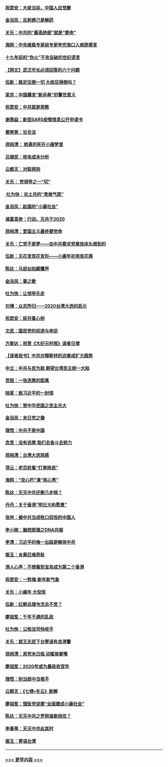 #### [祝君安：大疫当前，中国人应觉醒](../pages/nsc993/n11821946.md?t=01261455) 
#### [金浴凤：反躬罪己是解药](../pages/nsc993/n11820280.md?t=01261455) 
#### [关乐：中共的“最高绝密”就是“要命”](../pages/nsc993/n11816946.md?t=01261455) 
#### [海网：中央维稳专家组专家夸完海口入病房感言](../pages/nsc993/n11815138.md?t=01261455) 
#### [十九年前的“伪火”不攻自破的世纪谎言](../pages/nsc993/n11813238.md?t=01261455) 
#### [【网文】武汉市长必须回答的六个问题](../pages/nsc993/n11813848.md?t=01261455) 
#### [伍新：稳定压倒一切 大疫压得倒吗？](../pages/nsc993/n11812634.md?t=01261455) 
#### [梁京：中国爆发“新非典”的警世意义](../pages/nsc993/n11812554.md?t=01261455) 
#### [祝君安：中共就是邪教](../pages/nsc993/n11812431.md?t=01261455) 
#### [谢燕益：新型SARS疫情信息公开申请书](../pages/nsc993/n11808840.md?t=01261455) 
#### [蜀笑笑：论合法](../pages/nsc993/n11808064.md?t=01261455) 
#### [郑纯清： 她真的死在小康梦里](../pages/nsc993/n11806623.md?t=01261455) 
#### [吕锡民：核电成本分析](../pages/nsc993/n11806284.md?t=01261455) 
#### [云鹤天：对联两则](../pages/nsc993/n11805957.md?t=01261455) 
#### [关乐： 党领导之一“切”](../pages/nsc993/n11804505.md?t=01261455) 
#### [ 吐为快：论土共的“贵族气质”](../pages/nsc993/n11804490.md?t=01261455) 
#### [金浴凤：赵国的“小康社会”](../pages/nsc993/n11804452.md?t=01261455) 
#### [诸葛高参：行动，灭共于2020](../pages/nsc993/n11804120.md?t=01261455) 
#### [郑纯清：爱国主义最终要党命](../pages/nsc993/n11802197.md?t=01261455) 
#### [关乐：亡党不是梦——由中共要求党章放床头想到的](../pages/nsc993/n11802156.md?t=01261455) 
#### [伍新：无花言现花言形——小康年初哭吴花燕](../pages/nsc993/n11800044.md?t=01261455) 
#### [陈达：马屁似拍颠覆声](../pages/nsc993/n11800010.md?t=01261455) 
#### [金浴凤：春之歌](../pages/nsc993/n11797687.md?t=01261455) 
#### [吐为快：让领导先走](../pages/nsc993/n11797512.md?t=01261455) 
#### [刘博：众志所归——2020台湾大选的启示](../pages/nsc993/n11796878.md?t=01261455) 
#### [祝君安：妖共畜心剖](../pages/nsc993/n11794273.md?t=01261455) 
#### [文武：国民党的前途与命运](../pages/nsc993/n11794198.md?t=01261455) 
#### [方能达：祝贺《大纪元时报》读者日增](../pages/nsc993/n11793807.md?t=01261455) 
#### [【读者投书】中共对穆斯林的迫害成扩大趋势](../pages/nsc993/n11791371.md?t=01261455) 
#### [中立：中共与民为敌 期望台湾民主统一大陆](../pages/nsc993/n11790392.md?t=01261455) 
#### [苦胆：一张选票的距离](../pages/nsc993/n11788914.md?t=01261455) 
#### [陆客：致习近平的一封信](../pages/nsc993/n11788867.md?t=01261455) 
#### [吐为快：贺中华民国之民主光大](../pages/nsc993/n11788618.md?t=01261455) 
#### [金浴凤：末日党之像](../pages/nsc993/n11787475.md?t=01261455) 
#### [理悟：中共不是中国](../pages/nsc993/n11787463.md?t=01261455) 
#### [念贲：没有选票  我们去奋斗去努力](../pages/nsc993/n11787398.md?t=01261455) 
#### [郑纯清：台湾大选观感](../pages/nsc993/n11786210.md?t=01261455) 
#### [项云：老百姓看“打黑除恶”](../pages/nsc993/n11785398.md?t=01261455) 
#### [海网：“空心朽”演“核心秀”](../pages/nsc993/n11783874.md?t=01261455) 
#### [陈达：天灭中共还剩几步棋？](../pages/nsc993/n11783719.md?t=01261455) 
#### [丹丹：关于香港“明日大屿愿景”](../pages/nsc993/n11783273.md?t=01261455) 
#### [张林：被中共当成牲口奴役的中国人](../pages/nsc993/n11782397.md?t=01261455) 
#### [李小刚：脑控原理之DNA共振](../pages/nsc993/n11780962.md?t=01261455) 
#### [李清：习近平的唯一出路是解体中共](../pages/nsc993/n11780866.md?t=01261455) 
#### [振玉：炎黄巨难奇耻](../pages/nsc993/n11779632.md?t=01261455) 
#### [港人心声：不想看到宝岛成为第二个香港](../pages/nsc993/n11778817.md?t=01261455) 
#### [祝君安：一剪梅‧新年新气象](../pages/nsc993/n11776340.md?t=01261455) 
#### [关乐：小康年 大役现](../pages/nsc993/n11774213.md?t=01261455) 
#### [伍新：红朝总理令怎总不灵？](../pages/nsc993/n11770813.md?t=01261455) 
#### [廖祖笙：千年不遇的乱政](../pages/nsc993/n11770373.md?t=01261455) 
#### [吐为快：公检法司快收手](../pages/nsc993/n11770359.md?t=01261455) 
#### [关乐：就王志民下台寄语有良港警](../pages/nsc993/n11769903.md?t=01261455) 
#### [郑纯清：恶党末日临 动辄挨掌嘴](../pages/nsc993/n11769356.md?t=01261455) 
#### [廖祖笙：2020年或为暴政收官年](../pages/nsc993/n11768216.md?t=01261455) 
#### [理悟：别当郎中当推手](../pages/nsc993/n11768243.md?t=01261455) 
#### [云鹤天：《七律▪冬云》新解](../pages/nsc993/n11768204.md?t=01261455) 
#### [廖祖笙：饿饭党说要“全面建成小康社会”](../pages/nsc993/n11767482.md?t=01261455) 
#### [陈达：天灭中共之罗网谁能挡住？](../pages/nsc993/n11767465.md?t=01261455) 
#### [李春草：天灭中共此其时](../pages/nsc993/n11767452.md?t=01261455) 
#### [振玉：寄语台湾](../pages/nsc993/n11767432.md?t=01261455) 

----
#### [ >>> 更早内容 <<< ](../indexes/nsc993-earlier.md)
